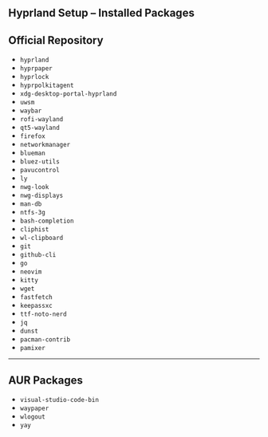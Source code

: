 ## Hyprland Setup – Installed Packages

## Official Repository
- `hyprland`
- `hyprpaper`
- `hyprlock`
- `hyprpolkitagent`
- `xdg-desktop-portal-hyprland`
- `uwsm`
- `waybar`
- `rofi-wayland`
- `qt5-wayland`
- `firefox`
- `networkmanager`
- `blueman`
- `bluez-utils`
- `pavucontrol`
- `ly`
- `nwg-look`
- `nwg-displays`
- `man-db`
- `ntfs-3g`
- `bash-completion`
- `cliphist`
- `wl-clipboard`
- `git`
- `github-cli`
- `go`
- `neovim`
- `kitty`
- `wget`
- `fastfetch`
- `keepassxc`
- `ttf-noto-nerd`
- `jq`
- `dunst`
- `pacman-contrib`
- `pamixer`

---

## AUR Packages
- `visual-studio-code-bin`
- `waypaper`
- `wlogout`
- `yay`